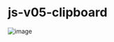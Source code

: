 # js-v05-clipboard

![image](https://user-images.githubusercontent.com/1501327/161725051-57d25859-f14e-4f4b-86ee-6e7510ea9eb4.png)
